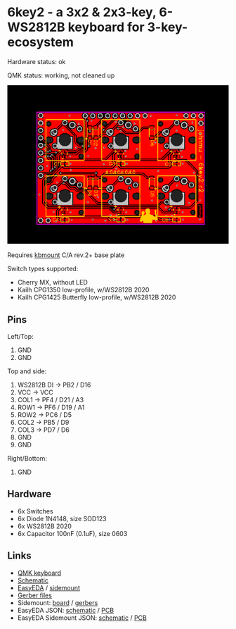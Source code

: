 # 6key2 - a 3x2 & 2x3-key, 6-WS2812B keyboard for 3-key-ecosystem

Hardware status: ok

QMK status: working, not cleaned up

![](board.png)

Requires [kbmount](../../kbmount/) C/A rev.2+ base plate

Switch types supported:

* Cherry MX, without LED
* Kailh CPG1350 low-profile, w/WS2812B 2020
* Kailh CPG1425 Butterfly low-profile, w/WS2812B 2020

## Pins

Left/Top:

1. GND
2. GND

Top and side:

1. WS2812B DI -> PB2 / D16
2. VCC -> VCC
3. COL1 -> PF4 / D21 / A3
4. ROW1 -> PF6 / D19 / A1
5. ROW2 -> PC6 / D5
6. COL2 -> PB5 / D9
7. COL3 -> PD7 / D6
8. GND
9. GND

Right/Bottom:

1. GND

## Hardware

* 6x Switches
* 6x Diode 1N4148, size SOD123
* 6x WS2812B 2020
* 6x Capacitor 100nF (0.1uF), size 0603

## Links

* [QMK keyboard](https://github.com/softplus/3keyecosystem-qmk/tree/main/6key/6key2)
* [Schematic](schematic.pdf)
* [EasyEDA](https://easyeda.com/editor#id=0337f5be63b347af9cc7bd1799a95ee6)
  / [sidemount](https://easyeda.com/editor#id=b84796d454ab4c84848290706b596876)
* [Gerber files](gerber.zip)
* Sidemount: [board](board-side.png) / [gerbers](gerber-side.zip)
* EasyEDA JSON: [schematic](easyeda-schematic.json)
  / [PCB](easyeda-pcb.json)
* EasyEDA Sidemount JSON: [schematic](easyeda-side-schematic.json)
  / [PCB](easyeda-side-pcb.json)
